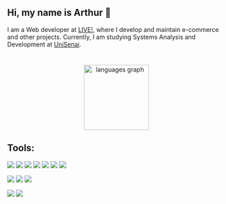 <h2 align="left">Hi, my name is Arthur 🤙</h2>
<div>
  <p>I am a Web developer at <a href="https://www.liveoficial.com.br/">LIVE!</a>, where I develop and maintain e-commerce and other projects. Currently, I am studying Systems Analysis and Development at <a href="https://unisenaisc.com.br/">UniSenai</a>.</p>
</div>

#
<div align="center">
 <img src="https://github-readme-stats.vercel.app/api/top-langs?username=ArtSchmitz&locale=en&hide_title=false&layout=compact&card_width=320&langs_count=5&theme=dracula&hide_border=false&order=2" height="150" alt="languages graph" />
</div>
<h2>Tools:</h2>

![](https://img.shields.io/badge/Code-HTML5-informational?style=flat&logo=HTML5&color=E34F26)
![](https://img.shields.io/badge/Code-JavaScript-informational?style=flat&logo=JavaScript&color=F7DF1E)
![](https://img.shields.io/badge/Code-React-informational?style=flat&logo=react&color=61DAFB)
![](https://img.shields.io/badge/Code-Next-informational?style=flat&logo=nextdotjs&color=000)
![](https://img.shields.io/badge/Code-PHP-informational?style=flat&logo=php&color=777BB4)
![](https://img.shields.io/badge/Code-Laravel-informational?style=flat&logo=laravel&color=FF2D20)
![](https://img.shields.io/badge/Code-MySQL-informational?style=flat&logo=mysql&color=4479A1) 

![](https://img.shields.io/badge/Style-CSS3-informational?style=flat&logo=CSS3&color=1572B6)
![](https://img.shields.io/badge/Style-Bootstrap-informational?style=flat&logo=Bootstrap&color=7952B3)
![](https://img.shields.io/badge/Style-styled--components-informational?style=flat&logo=styled-components&color=DB7093)

![](https://img.shields.io/badge/Tools-Git-informational?style=flat&logo=Git&color=F05032)
![](https://img.shields.io/badge/Tools-GitHub-informational?style=flat&logo=GitHub&color=181717)



